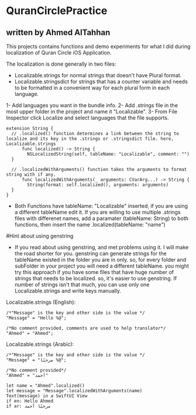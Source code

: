 # QuranCirclePractice
##  written by Ahmed AlTahhan 

This projects contains functions and demo experiments for what I did during localization of Quran Circle iOS Application.

The localization is done generally in two files: 
* Localizable.strings for normal strings that doesn't have Plural format.
* Localizable.stringsdict for strings that has a counter variable and needs to be formatted in a convenient way for each plural form in each language. 

1- Add languages you want in the bundle info.
2- Add .strings file in the most upper folder in the project and name it "Localizable".
3- From File Inspector click Localize and select languages that the file supports.


```
extension String {
  // .localized() function determines a link between the string to localize and its key in the .strings or .stringsdict file. here, Localizable.strings
      func localized() -> String {
        NSLocalizedString(self, tableName: "Localizable", comment: "")
  }
  
  // .localizedWithArguments() function takes the arguments to format string with if any.
      func localizedWithArguments(_ arguments: CVarArg...) -> String {
        String(format: self.localized(), arguments: arguments)
  }
}

```

* Both Functions have tableName: "Localizable" inserted, if you are using a different tableName edit it. If you are willing to use multiple .strings files with differenet names, add a paramater (tableName: String) to both functions, then insert the name .localized(tableName: "name")

#Hint about using genstring
* If you read about using genstring, and met problems using it. I will make the road shorter for you. genstring can generate strings for the tableName existed in the folder you are in only.
    so, for every folder and subFolder in your project you will need a different tableName. you might try this approach if you have some files that have huge number of strings that needs to be localized. so, it's easier to use genstring. If number of strings isn't that much, you can use only one Localizable.strings and write keys manually.
    

Localizable.strings (English):

```
/*"Message" is the key and other side is the value */
"Message" = "Hello %@"; 

/*No comment provided, comments are used to help translator*/
"Ahmed" = "Ahmed";
```

Localizable.strings (Arabic):

```
/*"Message" is the key and other side is the value */
"Message" = "مرحبًا %@"; 

/*No comment provided*/
"Ahmed" = "أحمد"
```

```
let name = "Ahmed".localized()
let message = "Message".localizedWithArguments(name)
Text(message) in a SwiftUI View 
if en: Hello Ahmed
if ar: مرحبًا أحمد

```






